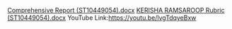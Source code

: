 [Comprehensive Report (ST10449054).docx](https://github.com/Kerisha15/Assignment-1-IMAD/files/14890840/Comprehensive.Report.ST10449054.docx)
[KERISHA RAMSAROOP Rubric (ST10449054).docx](https://github.com/Kerisha15/Assignment-1-IMAD/files/14890846/KERISHA.RAMSAROOP.Rubric.ST10449054.docx)
YouTube Link:https://youtu.be/lvgTdqyeBxw
